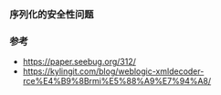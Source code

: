 ### 序列化的安全性问题


### 参考
- https://paper.seebug.org/312/
- https://kylingit.com/blog/weblogic-xmldecoder-rce%E4%B9%8Brmi%E5%88%A9%E7%94%A8/

